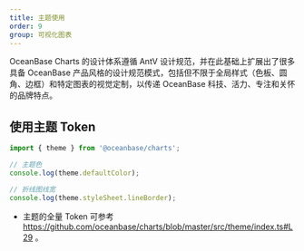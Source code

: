 ```yaml
---
title: 主题使用
order: 9
group: 可视化图表
---
```


OceanBase Charts 的设计体系遵循 AntV 设计规范，并在此基础上扩展出了很多具备 OceanBase 产品风格的设计规范模式，包括但不限于全局样式（色板、圆角、边框）和特定图表的视觉定制，以传递 OceanBase 科技、活力、专注和关怀的品牌特点。

## 使用主题 Token

```ts
import { theme } from '@oceanbase/charts';

// 主题色
console.log(theme.defaultColor);

// 折线图线宽
console.log(theme.styleSheet.lineBorder);
```

- 主题的全量 Token 可参考 https://github.com/oceanbase/charts/blob/master/src/theme/index.ts#L29 。

